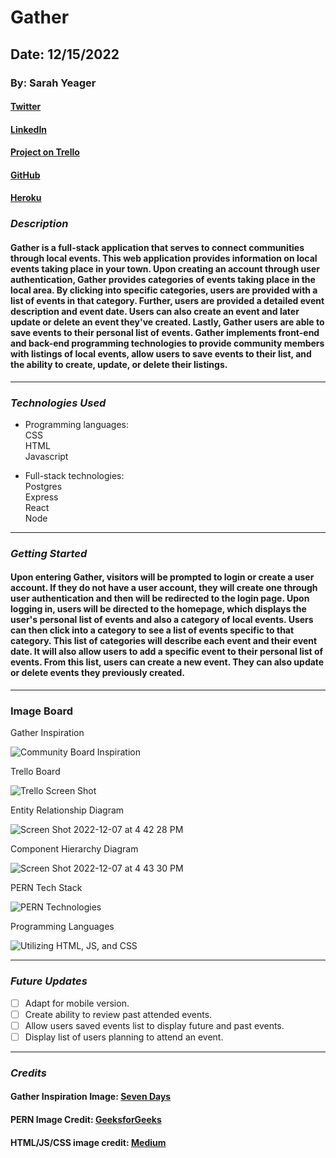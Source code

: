 # Gather

## Date: 12/15/2022

### By: Sarah Yeager

#### [Twitter](https://twitter.com/YeagerSarahK)

#### [LinkedIn](https://www.linkedin.com/in/sarah-yeager-b3839338/)

#### [Project on Trello](https://trello.com/b/Is6VFVoF/community)

#### [GitHub](https://github.com/skyeager/Gather)

#### [Heroku]()

### **_*Description*_**

#### Gather is a full-stack application that serves to connect communities through local events. This web application provides information on local events taking place in your town. Upon creating an account through user authentication, Gather provides categories of events taking place in the local area. By clicking into specific categories, users are provided with a list of events in that category. Further, users are provided a detailed event description and event date. Users can also create an event and later update or delete an event they've created. Lastly, Gather users are able to save events to their personal list of events. Gather implements front-end and back-end programming technologies to provide community members with listings of local events, allow users to save events to their list, and the ability to create, update, or delete their listings. 

---

### **_Technologies Used_**

- Programming languages:
  <br />
  CSS
  <br />
  HTML
  <br />
  Javascript

- Full-stack technologies:
  <br />
  Postgres
  <br />
  Express
  <br />
  React
  <br/>
  Node

---

### **_Getting Started_**

#### Upon entering Gather, visitors will be prompted to login or create a user account. If they do not have a user account, they will create one through user authentication and then will be redirected to the login page. Upon logging in, users will be directed to the homepage, which displays the user's personal list of events and also a category of local events. Users can then click into a category to see a list of events specific to that category. This list of categories will describe each event and their event date. It will also allow users to add a specific event to their personal list of events. From this list, users can create a new event. They can also update or delete events they previously created. 

---

### **Image Board**

<figcaption> Gather Inspiration</figcaption>

![Community Board Inspiration](https://user-images.githubusercontent.com/95553482/206301240-b0c6dda9-598d-457a-9b3f-70c07ed98b98.png)

<figcaption>Trello Board</figcaption>

![Trello Screen Shot](https://user-images.githubusercontent.com/95553482/206435504-2ea06fc0-b121-400e-87ba-55459584883c.png)

<figcaption>Entity Relationship Diagram</figcaption>

![Screen Shot 2022-12-07 at 4 42 28 PM](https://user-images.githubusercontent.com/95553482/206484317-557410c6-61e4-4e16-bf1f-91b9a144281b.png)

<figcaption>Component Hierarchy Diagram</figcaption>

![Screen Shot 2022-12-07 at 4 43 30 PM](https://user-images.githubusercontent.com/95553482/206471097-453c4d0e-976c-4f0c-a55a-ae552b880d14.png)

<figcaption> PERN Tech Stack</figcaption>

![PERN Technologies](https://user-images.githubusercontent.com/95553482/206301854-5e7fc684-5235-4474-a9be-ddf5354de7b3.png)

<figcaption> Programming Languages</figcaption>

![Utilizing HTML, JS, and CSS](https://miro.medium.com/max/1200/1*l4xICbIIYlz1OTymWCoUTw.jpeg)

---

### **_Future Updates_**

- [ ] Adapt for mobile version.
- [ ] Create ability to review past attended events.
- [ ] Allow users saved events list to display future and past events.
- [ ] Display list of users planning to attend an event.

---

### **_Credits_**

#### Gather Inspiration Image: [Seven Days](https://www.sevendaysvt.com/vermont/EventSearch?v=d)

#### PERN Image Credit: [GeeksforGeeks](https://www.geeksforgeeks.org/what-is-pern-stack/)

#### HTML/JS/CSS image credit: [Medium](https://medium.com/level-up-web/amazingly-useful-html-css-and-javascript-tools-and-libraries-d73b10fbae29)
